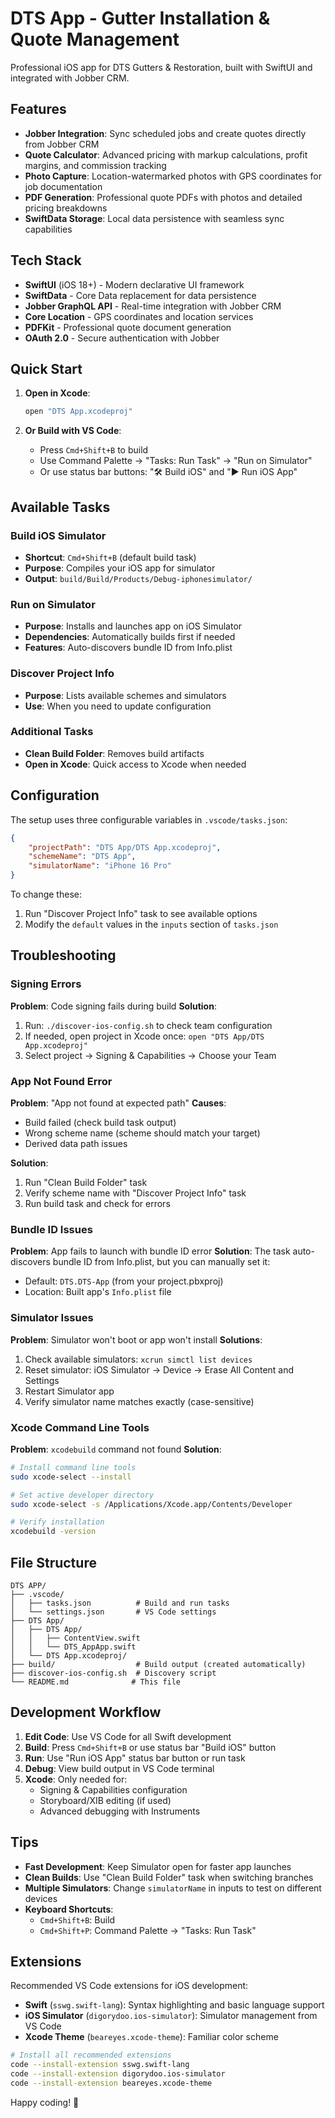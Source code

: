 
# DTS App - Gutter Installation & Quote Management

Professional iOS app for DTS Gutters & Restoration, built with SwiftUI and integrated with Jobber CRM.

## Features
- **Jobber Integration**: Sync scheduled jobs and create quotes directly from Jobber CRM
- **Quote Calculator**: Advanced pricing with markup calculations, profit margins, and commission tracking
- **Photo Capture**: Location-watermarked photos with GPS coordinates for job documentation
- **PDF Generation**: Professional quote PDFs with photos and detailed pricing breakdowns
- **SwiftData Storage**: Local data persistence with seamless sync capabilities

## Tech Stack
- **SwiftUI** (iOS 18+) - Modern declarative UI framework
- **SwiftData** - Core Data replacement for data persistence
- **Jobber GraphQL API** - Real-time integration with Jobber CRM
- **Core Location** - GPS coordinates and location services
- **PDFKit** - Professional quote document generation
- **OAuth 2.0** - Secure authentication with Jobber

## Quick Start

1. **Open in Xcode**:
   ```bash
   open "DTS App.xcodeproj"
   ```

2. **Or Build with VS Code**:
   - Press `Cmd+Shift+B` to build
   - Use Command Palette → "Tasks: Run Task" → "Run on Simulator"
   - Or use status bar buttons: "🛠️ Build iOS" and "▶️ Run iOS App"

## Available Tasks

### Build iOS Simulator
- **Shortcut**: `Cmd+Shift+B` (default build task)
- **Purpose**: Compiles your iOS app for simulator
- **Output**: `build/Build/Products/Debug-iphonesimulator/`

### Run on Simulator
- **Purpose**: Installs and launches app on iOS Simulator
- **Dependencies**: Automatically builds first if needed
- **Features**: Auto-discovers bundle ID from Info.plist

### Discover Project Info
- **Purpose**: Lists available schemes and simulators
- **Use**: When you need to update configuration

### Additional Tasks
- **Clean Build Folder**: Removes build artifacts
- **Open in Xcode**: Quick access to Xcode when needed

## Configuration

The setup uses three configurable variables in `.vscode/tasks.json`:

```json
{
    "projectPath": "DTS App/DTS App.xcodeproj",
    "schemeName": "DTS App",
    "simulatorName": "iPhone 16 Pro"
}
```

To change these:
1. Run "Discover Project Info" task to see available options
2. Modify the `default` values in the `inputs` section of `tasks.json`

## Troubleshooting

### Signing Errors
**Problem**: Code signing fails during build
**Solution**:
1. Run: `./discover-ios-config.sh` to check team configuration
2. If needed, open project in Xcode once: `open "DTS App/DTS App.xcodeproj"`
3. Select project → Signing & Capabilities → Choose your Team

### App Not Found Error
**Problem**: "App not found at expected path"
**Causes**:
- Build failed (check build task output)
- Wrong scheme name (scheme should match your target)
- Derived data path issues

**Solution**:
1. Run "Clean Build Folder" task
2. Verify scheme name with "Discover Project Info" task
3. Run build task and check for errors

### Bundle ID Issues
**Problem**: App fails to launch with bundle ID error
**Solution**: The task auto-discovers bundle ID from Info.plist, but you can manually set it:
- Default: `DTS.DTS-App` (from your project.pbxproj)
- Location: Built app's `Info.plist` file

### Simulator Issues
**Problem**: Simulator won't boot or app won't install
**Solutions**:
1. Check available simulators: `xcrun simctl list devices`
2. Reset simulator: iOS Simulator → Device → Erase All Content and Settings
3. Restart Simulator app
4. Verify simulator name matches exactly (case-sensitive)

### Xcode Command Line Tools
**Problem**: `xcodebuild` command not found
**Solution**:
```bash
# Install command line tools
sudo xcode-select --install

# Set active developer directory
sudo xcode-select -s /Applications/Xcode.app/Contents/Developer

# Verify installation
xcodebuild -version
```

## File Structure

```
DTS APP/
├── .vscode/
│   ├── tasks.json          # Build and run tasks
│   └── settings.json       # VS Code settings
├── DTS App/
│   ├── DTS App/
│   │   ├── ContentView.swift
│   │   └── DTS_AppApp.swift
│   └── DTS App.xcodeproj/
├── build/                  # Build output (created automatically)
├── discover-ios-config.sh  # Discovery script
└── README.md              # This file
```

## Development Workflow

1. **Edit Code**: Use VS Code for all Swift development
2. **Build**: Press `Cmd+Shift+B` or use status bar "Build iOS" button
3. **Run**: Use "Run iOS App" status bar button or run task
4. **Debug**: View build output in VS Code terminal
5. **Xcode**: Only needed for:
   - Signing & Capabilities configuration
   - Storyboard/XIB editing (if used)
   - Advanced debugging with Instruments

## Tips

- **Fast Development**: Keep Simulator open for faster app launches
- **Clean Builds**: Use "Clean Build Folder" task when switching branches
- **Multiple Simulators**: Change `simulatorName` in inputs to test on different devices
- **Keyboard Shortcuts**:
  - `Cmd+Shift+B`: Build
  - `Cmd+Shift+P`: Command Palette → "Tasks: Run Task"

## Extensions

Recommended VS Code extensions for iOS development:

- **Swift** (`sswg.swift-lang`): Syntax highlighting and basic language support
- **iOS Simulator** (`digorydoo.ios-simulator`): Simulator management from VS Code
- **Xcode Theme** (`beareyes.xcode-theme`): Familiar color scheme

```bash
# Install all recommended extensions
code --install-extension sswg.swift-lang
code --install-extension digorydoo.ios-simulator
code --install-extension beareyes.xcode-theme
```

Happy coding! 🎉
